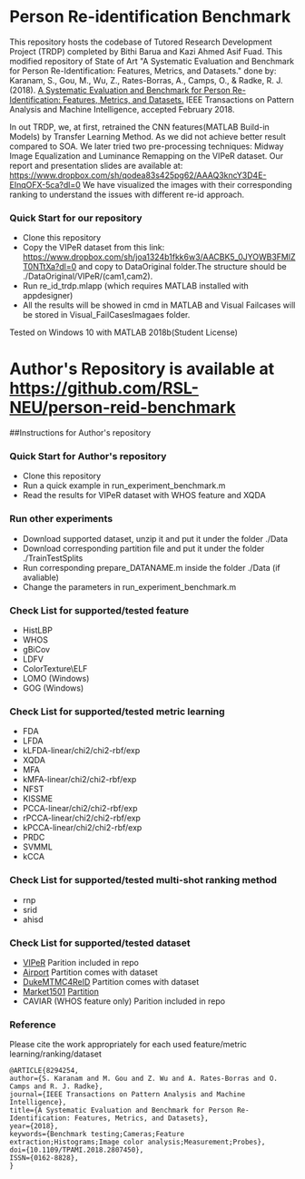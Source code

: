# Person Re-identification Benchmark
This repository hosts the codebase of Tutored Research Development Project (TRDP) completed by Bithi Barua and Kazi Ahmed Asif Fuad. This modified repository of 
State of Art "A Systematic Evaluation and Benchmark for Person Re-Identification: Features, Metrics, and Datasets." done by:
Karanam, S., Gou, M., Wu, Z., Rates-Borras, A., Camps, O., & Radke, R. J. (2018). 
[A Systematic Evaluation and Benchmark for Person Re-Identification: Features, Metrics, and Datasets.](https://arxiv.org/abs/1605.09653) IEEE Transactions on Pattern Analysis and Machine Intelligence, accepted February 2018.

In out TRDP, we, at first, retrained the CNN features(MATLAB Build-in Models) by Transfer Learning Method. As we did not achieve better result compared to SOA.
We later tried two pre-processing techniques: Midway Image Equalization and Luminance Remapping on the VIPeR dataset. Our report and presentation slides are available at: https://www.dropbox.com/sh/qodea83s425pg62/AAAQ3kncY3D4E-EInqOFX-5ca?dl=0
We have visualized the images with their corresponding ranking to understand the issues with different re-id approach.  

### Quick Start for our repository
* Clone this repository
* Copy the VIPeR dataset from this link: https://www.dropbox.com/sh/joa1324b1fkk6w3/AACBK5_0JYOWB3FMlZT0NTtXa?dl=0 and copy to DataOriginal folder.The structure should be ./DataOriginal/VIPeR/(cam1,cam2).
* Run re_id_trdp.mlapp (which requires MATLAB installed with appdesigner)
* All the results will be showed in cmd in MATLAB and Visual Failcases will be stored in Visual_FailCasesImagaes folder.

Tested on Windows 10 with MATLAB 2018b(Student License) 


# Author's Repository is available at https://github.com/RSL-NEU/person-reid-benchmark

##Instructions for Author's repository
### Quick Start for Author's repository
* Clone this repository
* Run a quick example in run_experiment_benchmark.m
* Read the results for VIPeR dataset with WHOS feature and XQDA

### Run other experiments
* Download supported dataset, unzip it and put it under the folder ./Data 
* Download corresponding partition file and put it under the folder ./TrainTestSplits
* Run corresponding prepare_DATANAME.m inside the folder ./Data (if avaliable)
* Change the parameters in run_experiment_benchmark.m 

### Check List for supported/tested feature
* HistLBP
* WHOS
* gBiCov
* LDFV
* ColorTexture\ELF
* LOMO (Windows)
* GOG (Windows)

### Check List for supported/tested metric learning
* FDA
* LFDA
* kLFDA-linear/chi2/chi2-rbf/exp
* XQDA
* MFA
* kMFA-linear/chi2/chi2-rbf/exp
* NFST
* KISSME
* PCCA-linear/chi2/chi2-rbf/exp
* rPCCA-linear/chi2/chi2-rbf/exp
* kPCCA-linear/chi2/chi2-rbf/exp
* PRDC
* SVMML
* kCCA

### Check List for supported/tested multi-shot ranking method
* rnp
* srid
* ahisd

### Check List for supported/tested dataset
* [VIPeR](http://users.soe.ucsc.edu/~manduchi/VIPeR.v1.0.zip) Parition included in repo
* [Airport](http://www.northeastern.edu/alert/transitioning-technology/alert-datasets/alert-airport-re-identification-dataset/) Partition comes with dataset
* [DukeMTMC4ReID](http://robustsystems.coe.neu.edu/sites/robustsystems.coe.neu.edu/files/systems/dataset/DukeMTMC4ReID.zip) Partition comes with dataset
* [Market1501](http://www.liangzheng.org/Project/project_reid.html) [Partition](http://robustsystems.coe.neu.edu/sites/robustsystems.coe.neu.edu/files/systems/code/reid_benchmark/partition/Partition_market.mat)
* CAVIAR (WHOS feature only) Parition included in repo

### Reference
Please cite the work appropriately for each used feature/metric learning/ranking/dataset 
```
@ARTICLE{8294254, 
author={S. Karanam and M. Gou and Z. Wu and A. Rates-Borras and O. Camps and R. J. Radke}, 
journal={IEEE Transactions on Pattern Analysis and Machine Intelligence}, 
title={A Systematic Evaluation and Benchmark for Person Re-Identification: Features, Metrics, and Datasets}, 
year={2018}, 
keywords={Benchmark testing;Cameras;Feature extraction;Histograms;Image color analysis;Measurement;Probes}, 
doi={10.1109/TPAMI.2018.2807450}, 
ISSN={0162-8828}, 
} 
```

